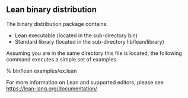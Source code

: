 Lean binary distribution
------------------------

The binary distribution package contains:

- Lean executable (located in the sub-directory bin)
- Standard library (located in the sub-directory lib/lean/library)

Assuming you are in the same directory this file is located,
the following command executes a simple set of examples

% bin/lean examples/ex.lean

For more information on Lean and supported editors, please see https://lean-lang.org/documentation/.
